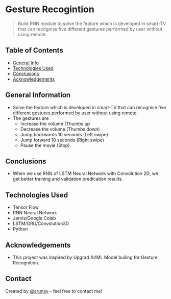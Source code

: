 # Gesture Recogintion
> Build RNN module to solve the feature which is developed in smart-TV that can recognise five different gestures performed by user without using remote. 



## Table of Contents
* [General Info](#general-information)
* [Technologies Used](#technologies-used)
* [Conclusions](#conclusions)
* [Acknowledgements](#acknowledgements)

<!-- You can include any other section that is pertinent to your problem -->

## General Information
- Solve the feature which is developed in smart-TV that can recognise five different gestures performed by user without using remote.
- The gestures are
    - Increase the volume (Thumbs up
    - Decrease the volume (Thumbs down)
    - Jump backwards 10 seconds (Left swipe)
    - Jump forward 10 seconds (Right swipe)
    - Pause the movie (Stop).

<!-- You don't have to answer all the questions - just the ones relevant to your project. -->

## Conclusions
- When we use RNN of LSTM Neural Network with Convolution 2D, we get better training and validation predication results.

<!-- You don't have to answer all the questions - just the ones relevant to your project. -->


## Technologies Used
- Tensor Flow
- RNN Neural Network
- Jarvis/Google Colab
- LSTM/GRU/Convolution3D
- Python


## Acknowledgements
- This project was inspired by Upgrad AI/ML Model builing for Gesture Recognition.


## Contact
Created by [@arunsy](https://github.com/arunsy) - feel free to contact me!


<!-- Optional -->
<!-- ## License -->
<!-- This project is open source and available under the [... License](). -->

<!-- You don't have to include all sections - just the one's relevant to your project -->
